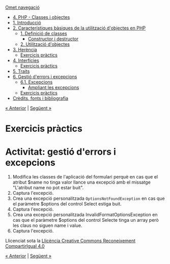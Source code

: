 <div id="content">

[Omet navegació](#main)

<div id="emptyHeader" class="section">

</div>

  - [4. PHP - Classes i objectes](index.html)
  - [1. Introducció](1_introducci.html)
  - [2. Característiques bàsiques de la utilització d'objectes en
    PHP](2_caracterstiques_bsiques_de_la_utilitzaci_dobjectes_en_php.html)
      - [1. Definició de classes](1_definici_de_classes.html)
          - [Constructor i destructor](constructor_i_destructor.html)
      - [2. Utilització d'objectes](2_utilitzaci_dobjectes.html)
  - [3. Herència](3_herncia.html)
      - [Exercicis pràctics](exercicis_prctics.html)
  - [4. Interfícies](4_interfcies.html)
      - [Exercicis pràctics](exercicis_prctics0.html)
  - [5. Traits](5_traits.html)
  - [6. Gestió d'errors i excepcions](6_gesti_derrors_i_excepcions.html)
      - [6.1. Excepcions](61_excepcions.html)
          - [Ampliant les excepcions](ampliant_les_excepcions.html)
      - <span id="active">[Exercicis
        pràctics](exercicis_prctics1.html)</span>
  - [Crèdits, fonts i bibliografia](crdits_fonts_i_bibliografia.html)

<div id="topPagination">

[<span><span>« </span>Anterior</span>](ampliant_les_excepcions.html)
<span class="sep">| </span>[<span>Següent<span>
»</span></span>](crdits_fonts_i_bibliografia.html)

</div>

<div id="main-wrapper">

<div id="main" class="section">

# Exercicis pràctics

<div class="iDevice emphasis1">

# Activitat: gestió d'errors i excepcions

<div class="iDevice_inner">

<div class="iDevice_content_wrapper">

<div id="ta24_48_2" class="block iDevice_content">

1.  Modifica les classes de l'aplicació del formulari perquè en cas que
    el atribut $name no tinga valor llance una excepció amb el missatge
    "L'atribut name no pot estar buit".
2.  Captura l'excepció.
3.  Crea una excepció personalitzada `OptionsNotFoundException` en cas
    que el paràmetre $options del control Select estiga buit.
4.  Captura l'excepció.
5.  Crea una excepció personalitzada InvalidFormatOptionsException en
    cas que el paràmetre $options del control Selecte tinga un array
    però les claus no siguen name i value.
6.  Captura l'excepció.

</div>

</div>

</div>

</div>

<div id="packageLicense" class="cc cc-by-sa">

<span>Llicenciat sota la </span> [Llicència Creative Commons
Reconeixement
CompartirIgual 4.0](http://creativecommons.org/licenses/by-sa/4.0/)

</div>

</div>

</div>

<div id="bottomPagination">

[<span><span>« </span>Anterior</span>](ampliant_les_excepcions.html)
<span class="sep">| </span>[<span>Següent<span>
»</span></span>](crdits_fonts_i_bibliografia.html)

</div>

</div>
